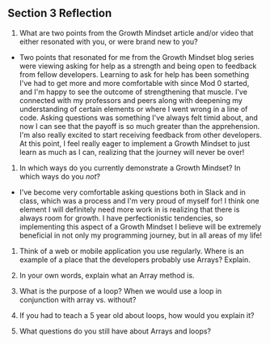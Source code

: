 ## Section 3 Reflection

1. What are two points from the Growth Mindset article and/or video that either resonated with you, or were brand new to you?
- Two points that resonated for me from the Growth Mindset blog series were viewing asking for help
as a strength and being open to feedback from fellow developers. Learning to ask for
help has been something I've had to get more and more comfortable with since Mod 0 started,
and I'm happy to see the outcome of strengthening that muscle. I've connected with my professors
and peers along with deepening my understanding of certain elements or where I went wrong in a line of code.
Asking questions was something I've always felt timid about, and now I can see that the
payoff is so much greater than the apprehension. I'm also really excited to start
receiving feedback from other developers. At this point, I feel really eager to implement
a Growth Mindset to just learn as much as I can, realizing that the journey will never be over!

1. In which ways do you currently demonstrate a Growth Mindset? In which ways do you _not_?
- I've become very comfortable asking questions both in Slack and in class, which was a process
and I'm very proud of myself for! I think one element I will definitely need more work in is
realizing that there is always room for growth. I have perfectionistic tendencies, so implementing
this aspect of a Growth Mindset I believe will be extremely beneficial in not only my programming
journey, but in all areas of my life!

1. Think of a web or mobile application you use regularly. Where is an example of a place that the developers probably use Arrays? Explain.

1. In your own words, explain what an Array method is.

1. What is the purpose of a loop? When we would use a loop in conjunction with array vs. without?

1. If you had to teach a 5 year old about loops, how would you explain it?

1. What questions do you still have about Arrays and loops?
